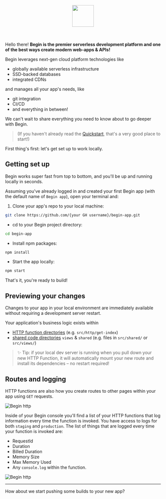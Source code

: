 <img src="/_static/begin-logo.svg" style="border:0; display:block; margin:auto; margin-top:3rem; margin-bottom:3rem; height:70px; text-align:center;">

Hello there! **Begin is the premier serverless development platform and one of the best ways create modern web-apps & APIs!**

Begin leverages next-gen cloud platform technologies like 
- globally available serverless infrastructure
- SSD-backed databases 
- integrated CDNs 

and manages all your app's needs, like 
- git integration
- CI/CD
- and everything in between!


We can't wait to share everything you need to know about to go deeper with Begin.

> (If you haven't already read the [Quickstart](/en/guides/quickstart), that's a very good place to start!)

First thing's first: let's get set up to work locally.

## Getting set up

Begin works super fast from top to bottom, and you'll be up and running locally in seconds.

Assuming you've already logged in and created your first Begin app (with the default name of `Begin app`), open your terminal and:

1. Clone your app's repo to your local machine:
```bash
git clone https://github.com/{your GH username}/begin-app.git
```

- cd to your Begin project directory:
```bash
cd begin-app
```

- Install npm packages:
```bash
npm install
```

- Start the app locally:
```bash
npm start
```

That's it, you're ready to build!


## Previewing your changes

Changes to your app in your local environment are immediately available without requiring a development server restart.

Your application's business logic exists within 

- [HTTP function directories](/en/http-functions/provisioning) (e.g. `src/http/get-index`)
- [shared code directories](/en/share-code/sharing-common-code) `views` & `shared` (e.g. files in `src/shared/` or `src/views/`)

> ✨ Tip: if your local dev server is running when you pull down your new HTTP Function, it will automatically mount your new route and install its dependencies – no restart required!

## Routes and logging

HTTP functions are also how you create routes to other pages within your app using `GET` requests.

![Begin http](/_static/screens/shared/begin-http.jpg)

Inside of your Begin console you'll find a list of your HTTP functions that log information every time the function is invoked. You have access to logs for both `staging` and `production`. The list of things that are logged every time your function is invoked are:

- RequestId
- Duration
- Billed Duration
- Memory Size
- Max Memory Used
- Any `console.log` within the function.

![Begin http](/_static/screens/shared/begin-logs.jpg)

---

How about we start pushing some builds to your new app?
